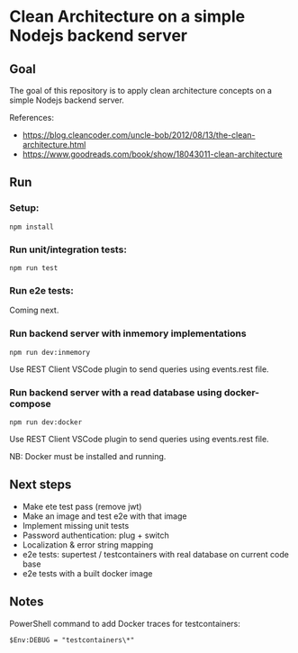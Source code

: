 # Clean Architecture on a simple Nodejs backend server

## Goal

The goal of this repository is to apply clean architecture concepts on a simple Nodejs backend server.

References:

- https://blog.cleancoder.com/uncle-bob/2012/08/13/the-clean-architecture.html
- https://www.goodreads.com/book/show/18043011-clean-architecture

## Run

### Setup:

```
npm install
```

### Run unit/integration tests:

```
npm run test
```

### Run e2e tests:

Coming next.

### Run backend server with inmemory implementations

```
npm run dev:inmemory
```

Use REST Client VSCode plugin to send queries using events.rest file.

### Run backend server with a read database using docker-compose

```
npm run dev:docker
```

Use REST Client VSCode plugin to send queries using events.rest file.

NB: Docker must be installed and running.

## Next steps

- Make ete test pass (remove jwt)
- Make an image and test e2e with that image
- Implement missing unit tests
- Password authentication: plug + switch
- Localization & error string mapping
- e2e tests: supertest / testcontainers with real database on current code base
- e2e tests with a built docker image

## Notes

PowerShell command to add Docker traces for testcontainers:

```
$Env:DEBUG = "testcontainers\*"
```
